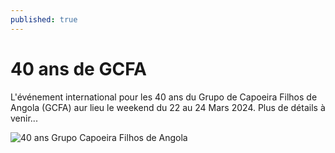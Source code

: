 ```yaml
---
published: true
---
```

# 40 ans de GCFA

L'événement international pour les 40 ans du Grupo de Capoeira Filhos de Angola (GCFA) aur lieu le weekend du 22 au 24 Mars 2024. Plus de détails à venir...

![40 ans Grupo Capoeira Filhos de Angola]({{site.baseurl}}/assets/img/40ans.jpg)
